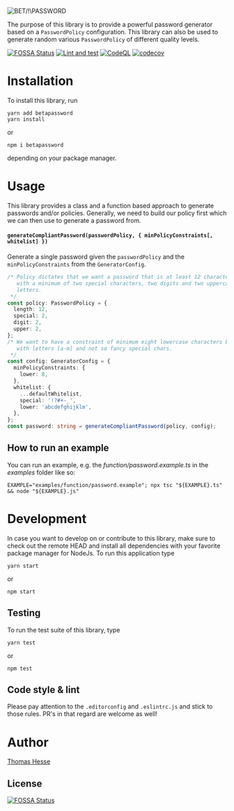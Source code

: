 <img src="https://github.com/tahesse/betapassword/raw/main/assets/logo.png" style="display: block; margin: 0 auto" alt="BET/!\PASSWORD"/>

The purpose of this library is to provide a powerful password generator based on a `PasswordPolicy` configuration.
This library can also be used to generate random various `PasswordPolicy` of different quality levels.

[![FOSSA Status](https://app.fossa.com/api/projects/git%2Bgithub.com%2Ftahesse%2Fbetapassword.svg?type=shield)](https://app.fossa.com/projects/git%2Bgithub.com%2Ftahesse%2Fbetapassword?ref=badge_shield)
[![Lint and test](https://github.com/tahesse/betapassword/actions/workflows/lint-and-test.yml/badge.svg)](https://github.com/tahesse/betapassword/actions/workflows/lint-and-test.yml)
[![CodeQL](https://github.com/tahesse/betapassword/actions/workflows/codeql-analysis.yml/badge.svg)](https://github.com/tahesse/betapassword/actions/workflows/codeql-analysis.yml)
[![codecov](https://codecov.io/gh/tahesse/betapassword/branch/main/graph/badge.svg?token=XgxgmeWzNo)](https://codecov.io/gh/tahesse/betapassword)

# Installation

To install this library, run

    yarn add betapassword
    yarn install

or

    npm i betapassword

depending on your package manager.

# Usage
This library provides a class and a function based approach to generate passwords and/or policies. Generally, we need to build our policy first which we can then use to generate a password from.

#### `generateCompliantPassword(passwordPolicy, { minPolicyConstraints[, whitelist] })`
Generate a single password given the `passwordPolicy` and the `minPolicyConstraints` from the `GeneratorConfig`.

```typescript
/* Policy dictates that we want a password that is at least 12 characters long
   with a minimum of two special characters, two digits and two uppercase
   letters.
 */
const policy: PasswordPolicy = {
  length: 12,
  special: 2,
  digit: 2,
  upper: 2,
};
/* We want to have a constraint of minimum eight lowercase characters but only
   with letters [a-m] and not so fancy special chars.
 */
const config: GeneratorConfig = {
  minPolicyConstraints: {
    lower: 8,
  },
  whitelist: {
    ...defaultWhitelist,
    special: '!?#+-_',
    lower: 'abcdefghijklm',
  },
};
const password: string = generateCompliantPassword(policy, config);
```

## How to run an example
You can run an example, e.g. the _function/password.example.ts_ in the _examples_ folder like so:

    EXAMPLE="examples/function/password.example"; npx tsc "${EXAMPLE}.ts" && node "${EXAMPLE}.js"

# Development
In case you want to develop on or contribute to this library, make sure to check out the remote HEAD and install all dependencies with your favorite package manager for NodeJs.
To run this application type

    yarn start

or

    npm start

## Testing
To run the test suite of this library, type

    yarn test

or

    npm test

## Code style \& lint
Please pay attention to the `.editorconfig` and `.eslintrc.js` and stick to those rules. PR's in that regard are welcome as well!

# Author
[Thomas Hesse](https://thomas-hesse.eu)


## License
[![FOSSA Status](https://app.fossa.com/api/projects/git%2Bgithub.com%2Ftahesse%2Fbetapassword.svg?type=large)](https://app.fossa.com/projects/git%2Bgithub.com%2Ftahesse%2Fbetapassword?ref=badge_large)
